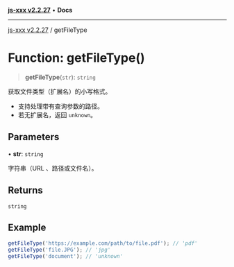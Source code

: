 [**js-xxx v2.2.27**](../README.md) • **Docs**

***

[js-xxx v2.2.27](../README.md) / getFileType

# Function: getFileType()

> **getFileType**(`str`): `string`

获取文件类型（扩展名）的小写格式。
- 支持处理带有查询参数的路径。
- 若无扩展名，返回 `unknown`。

## Parameters

• **str**: `string`

字符串（URL 、路径或文件名）。

## Returns

`string`

## Example

```ts
getFileType('https://example.com/path/to/file.pdf'); // 'pdf'
getFileType('file.JPG'); // 'jpg'
getFileType('document'); // 'unknown'
```
